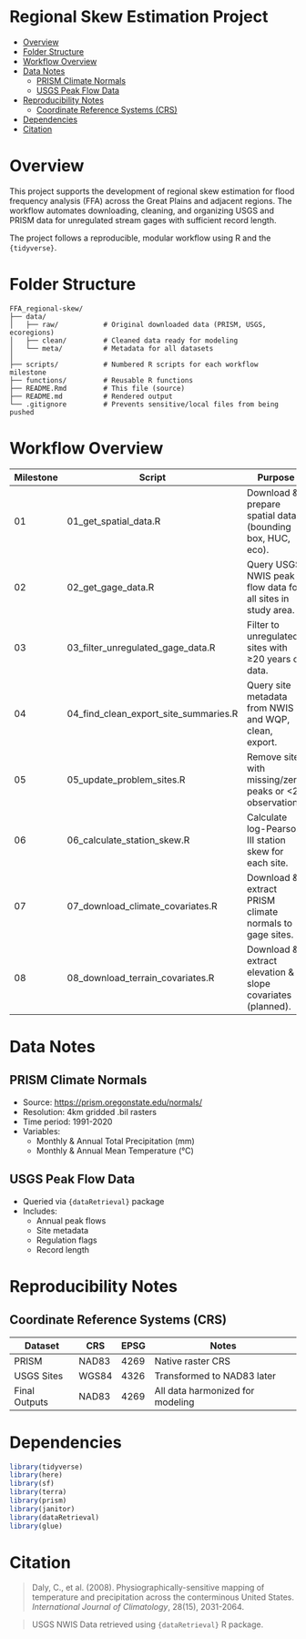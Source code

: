 Regional Skew Estimation Project
================

- [Overview](#overview)
- [Folder Structure](#folder-structure)
- [Workflow Overview](#workflow-overview)
- [Data Notes](#data-notes)
  - [PRISM Climate Normals](#prism-climate-normals)
  - [USGS Peak Flow Data](#usgs-peak-flow-data)
- [Reproducibility Notes](#reproducibility-notes)
  - [Coordinate Reference Systems
    (CRS)](#coordinate-reference-systems-crs)
- [Dependencies](#dependencies)
- [Citation](#citation)

# Overview

This project supports the development of regional skew estimation for
flood frequency analysis (FFA) across the Great Plains and adjacent
regions. The workflow automates downloading, cleaning, and organizing
USGS and PRISM data for unregulated stream gages with sufficient record
length.

The project follows a reproducible, modular workflow using R and the
`{tidyverse}`.

# Folder Structure

    FFA_regional-skew/
    ├── data/
    │   ├── raw/           # Original downloaded data (PRISM, USGS, ecoregions)
    │   ├── clean/         # Cleaned data ready for modeling
    │   └── meta/          # Metadata for all datasets
    │
    ├── scripts/           # Numbered R scripts for each workflow milestone
    ├── functions/         # Reusable R functions
    ├── README.Rmd         # This file (source)
    ├── README.md          # Rendered output
    └── .gitignore         # Prevents sensitive/local files from being pushed

# Workflow Overview

| Milestone | Script | Purpose | Output(s) |
|----|----|----|----|
| 01 | 01_get_spatial_data.R | Download & prepare spatial data (bounding box, HUC, eco). | `/data/raw/spatial/` shapefiles |
| 02 | 02_get_gage_data.R | Query USGS NWIS peak flow data for all sites in study area. | `/data/raw/sites_all_peak_in_bb.csv` |
| 03 | 03_filter_unregulated_gage_data.R | Filter to unregulated sites with ≥20 years of data. | `/data/clean/data_pk_unreg_gt_20.csv` |
| 04 | 04_find_clean_export_site_summaries.R | Query site metadata from NWIS and WQP, clean, export. | `/data/clean/site_summary_NWIS_clean.csv` |
| 05 | 05_update_problem_sites.R | Remove sites with missing/zero peaks or \<20 observations. | Updated site and data files |
| 06 | 06_calculate_station_skew.R | Calculate log-Pearson III station skew for each site. | `/data/clean/station_skew.csv` |
| 07 | 07_download_climate_covariates.R | Download & extract PRISM climate normals to gage sites. | `/data/clean/data_covariates_climate.csv` |
| 08 | 08_download_terrain_covariates.R | Download & extract elevation & slope covariates (planned). | `/data/clean/data_covariates_terrain.csv` |

# Data Notes

## PRISM Climate Normals

- Source: <https://prism.oregonstate.edu/normals/>
- Resolution: 4km gridded .bil rasters
- Time period: 1991-2020
- Variables:
  - Monthly & Annual Total Precipitation (mm)
  - Monthly & Annual Mean Temperature (°C)

## USGS Peak Flow Data

- Queried via `{dataRetrieval}` package
- Includes:
  - Annual peak flows
  - Site metadata
  - Regulation flags
  - Record length

# Reproducibility Notes

## Coordinate Reference Systems (CRS)

| Dataset       | CRS   | EPSG | Notes                            |
|---------------|-------|------|----------------------------------|
| PRISM         | NAD83 | 4269 | Native raster CRS                |
| USGS Sites    | WGS84 | 4326 | Transformed to NAD83 later       |
| Final Outputs | NAD83 | 4269 | All data harmonized for modeling |

# Dependencies

``` r
library(tidyverse)
library(here)
library(sf)
library(terra)
library(prism)
library(janitor)
library(dataRetrieval)
library(glue)
```

# Citation

> Daly, C., et al. (2008). Physiographically-sensitive mapping of
> temperature and precipitation across the conterminous United States.
> *International Journal of Climatology*, 28(15), 2031-2064.

> USGS NWIS Data retrieved using `{dataRetrieval}` R package.
